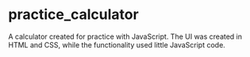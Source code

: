 # practice_calculator
A calculator created for practice with JavaScript. The UI was created in HTML and CSS, while the functionality used little JavaScript code.
